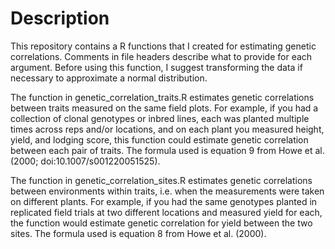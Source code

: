 # Description

This repository contains a R functions that I created for estimating genetic correlations.  Comments in file headers describe what to provide for each argument.  Before using this function, I suggest transforming the data if necessary to approximate a
normal distribution.

The function in genetic_correlation_traits.R estimates genetic correlations between traits measured
on the same field plots.  For example, if you had a collection of clonal genotypes or inbred lines, each was
planted multiple times across reps and/or locations, and on each plant you measured height, yield, and lodging
score, this function could estimate genetic correlation between each pair of traits.  The formula used is
equation 9 from Howe et al. (2000; doi:10.1007/s001220051525).

The function in genetic_correlation_sites.R estimates genetic correlations between environments within traits, i.e.
when the measurements were taken on different plants.  For example, if you had the same genotypes planted in replicated
field trials at two different locations and measured yield for each, the function would estimate genetic correlation
for yield between the two sites.  The formula used is equation 8 from Howe et al. (2000).